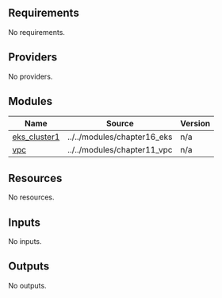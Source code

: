<!-- BEGIN_TF_DOCS -->
## Requirements

No requirements.

## Providers

No providers.

## Modules

| Name | Source | Version |
|------|--------|---------|
| <a name="module_eks_cluster1"></a> [eks\_cluster1](#module\_eks\_cluster1) | ../../modules/chapter16_eks | n/a |
| <a name="module_vpc"></a> [vpc](#module\_vpc) | ../../modules/chapter11_vpc | n/a |

## Resources

No resources.

## Inputs

No inputs.

## Outputs

No outputs.
<!-- END_TF_DOCS -->
